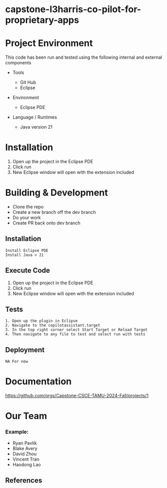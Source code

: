 # capstone-l3harris-co-pilot-for-proprietary-apps

<!-- What does your tool/codebase do? -->


# Project Environment

<!-- What did you use to develop the tool -->

This code has been run and tested using the following internal and external components

- Tools
    - Git Hub
    - Eclipse
  
- Environment
    - Eclipse PDE

- Language / Runtimes
    - Java version 21


# Installation

1. Open up the project in the Eclipse PDE
2. Click run
3. New Eclipse window will open with the extension included

# Building & Development

- Clone the repo
- Create a new branch off the dev branch
- Do your work
- Create PR back onto dev branch

## Installation

    Install Eclipse PDE
    Install Java > 21

## Execute Code

1. Open up the project in the Eclipse PDE
2. Click run
3. New Eclipse window will open with the extension included

## Tests

    1. Open up the plugin in Eclipse
    2. Navigate to the copilotassistant.target
    3. In the top right corner select Start Target or Reload Target
    4. Then navigate to any file to test and select run with tests

## Deployment

    NA For now 

# Documentation

https://github.com/orgs/Capstone-CSCE-TAMU-2024-Fall/projects/1 

# Our Team

### Example:
- Ryan Pavlik
- Blake Avery
- David Zhou
- Vincent Tran
- Haodong Lao

## References

